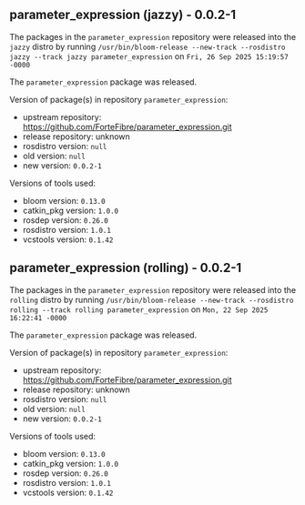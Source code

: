## parameter_expression (jazzy) - 0.0.2-1

The packages in the `parameter_expression` repository were released into the `jazzy` distro by running `/usr/bin/bloom-release --new-track --rosdistro jazzy --track jazzy parameter_expression` on `Fri, 26 Sep 2025 15:19:57 -0000`

The `parameter_expression` package was released.

Version of package(s) in repository `parameter_expression`:

- upstream repository: https://github.com/ForteFibre/parameter_expression.git
- release repository: unknown
- rosdistro version: `null`
- old version: `null`
- new version: `0.0.2-1`

Versions of tools used:

- bloom version: `0.13.0`
- catkin_pkg version: `1.0.0`
- rosdep version: `0.26.0`
- rosdistro version: `1.0.1`
- vcstools version: `0.1.42`


## parameter_expression (rolling) - 0.0.2-1

The packages in the `parameter_expression` repository were released into the `rolling` distro by running `/usr/bin/bloom-release --new-track --rosdistro rolling --track rolling parameter_expression` on `Mon, 22 Sep 2025 16:22:41 -0000`

The `parameter_expression` package was released.

Version of package(s) in repository `parameter_expression`:

- upstream repository: https://github.com/ForteFibre/parameter_expression.git
- release repository: unknown
- rosdistro version: `null`
- old version: `null`
- new version: `0.0.2-1`

Versions of tools used:

- bloom version: `0.13.0`
- catkin_pkg version: `1.0.0`
- rosdep version: `0.26.0`
- rosdistro version: `1.0.1`
- vcstools version: `0.1.42`


